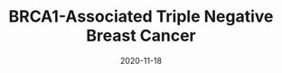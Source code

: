 ---
title: BRCA1-Associated Triple Negative Breast Cancer
image: datasets/brca1-associated-triple.jpg

date: 2020-11-18

featured: true

minerva_link: https://www.cycif.org/data/mehta-2020/osd-BRCA-WT-vs-BRCA1-associated-TNBC
info_link: https://www.cycif.org/data/mehta-2020/ 
show_page_link: false
---